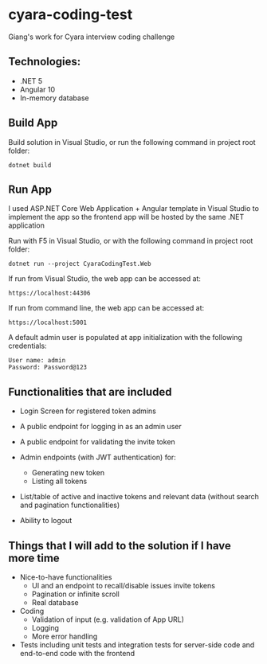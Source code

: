 # cyara-coding-test
Giang's work for Cyara interview coding challenge

## Technologies:
  * .NET 5
  * Angular 10
  * In-memory database

## Build App

Build solution in Visual Studio, or run the following command in project root folder:

```
dotnet build
```

## Run App

I used ASP.NET Core Web Application + Angular template in Visual Studio to implement the app so the frontend app will be hosted by the same .NET application

Run with F5 in Visual Studio, or with the following command in project root folder:

```
dotnet run --project CyaraCodingTest.Web
```

If run from Visual Studio, the web app can be accessed at:

```
https://localhost:44306
```

If run from command line, the web app can be accessed at:

```
https://localhost:5001
```

A default admin user is populated at app initialization with the following credentials:

```
User name: admin
Password: Password@123
```

## Functionalities that are included

  * Login Screen for registered token admins
  * A public endpoint for logging in as an admin user
  * A public endpoint for validating the invite token
  * Admin endpoints (with JWT authentication) for:
    * Generating new token
    * Listing all tokens
  
  * List/table of active and inactive tokens and relevant data (without search and pagination functionalities)
  * Ability to logout

## Things that I will add to the solution if I have more time

  * Nice-to-have functionalities 
    * UI and an endpoint to recall/disable issues invite tokens
    * Pagination or infinite scroll
    * Real database
  * Coding
    * Validation of input (e.g. validation of App URL)
    * Logging
    * More error handling
  * Tests including unit tests and integration tests for server-side code and end-to-end code with the frontend



